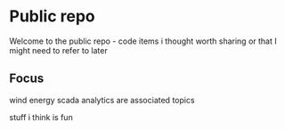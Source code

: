 # Public repo

Welcome to the public repo - code items i thought worth sharing or that I might need to refer to later

## Focus

wind energy scada analytics are associated topics

stuff i think is fun
